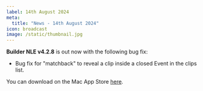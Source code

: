 ```yaml
---
label: 14th August 2024
meta:
  title: "News - 14th August 2024"
icon: broadcast
image: /static/thumbnail.jpg
---
```


**Builder NLE v4.2.8** is out now with the following bug fix:

- Bug fix for "matchback" to reveal a clip inside a closed Event in the clips list.

You can download on the Mac App Store [here](https://apps.apple.com/au/app/builder-nle/id6450122801?mt=12).